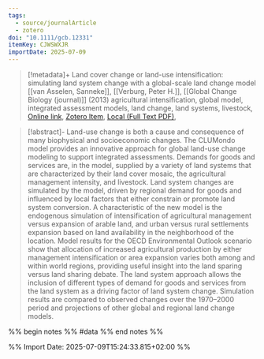 ```yaml
---
tags:
  - source/journalArticle
  - zotero
doi: "10.1111/gcb.12331"
itemKey: CJWSWXJR
importDate: 2025-07-09
---
```

>[!metadata]+
> Land cover change or land-use intensification: simulating land system change with a global-scale land change model
> [[van Asselen, Sanneke]], [[Verburg, Peter H.]], 
> [[Global Change Biology (journal)]] (2013)
> agricultural intensification, global model, integrated assessment models, land change, land systems, livestock, 
> [Online link](https://onlinelibrary.wiley.com/doi/abs/10.1111/gcb.12331), [Zotero Item](zotero://select/library/items/CJWSWXJR), [Local (Full Text PDF)](file://C:/Users/aburg/Documents/references/zotero/storage/3QUNPVMD/vanAsselen2013_Landcover.pdf), 

>[!abstract]-
>Land-use change is both a cause and consequence of many biophysical and socioeconomic changes. The CLUMondo model provides an innovative approach for global land-use change modeling to support integrated assessments. Demands for goods and services are, in the model, supplied by a variety of land systems that are characterized by their land cover mosaic, the agricultural management intensity, and livestock. Land system changes are simulated by the model, driven by regional demand for goods and influenced by local factors that either constrain or promote land system conversion. A characteristic of the new model is the endogenous simulation of intensification of agricultural management versus expansion of arable land, and urban versus rural settlements expansion based on land availability in the neighborhood of the location. Model results for the OECD Environmental Outlook scenario show that allocation of increased agricultural production by either management intensification or area expansion varies both among and within world regions, providing useful insight into the land sparing versus land sharing debate. The land system approach allows the inclusion of different types of demand for goods and services from the land system as a driving factor of land system change. Simulation results are compared to observed changes over the 1970–2000 period and projections of other global and regional land change models.

%% begin notes %%
#data
%% end notes %%

%% Import Date: 2025-07-09T15:24:33.815+02:00 %%
